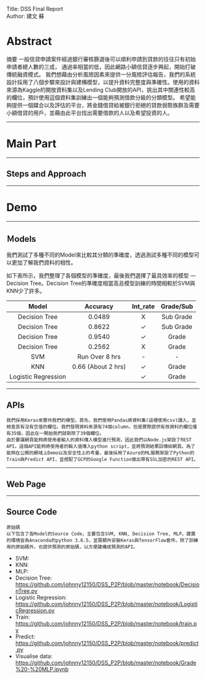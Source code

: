Title: DSS Final Report  
Author: 建文 蘇

# Abstract #

摘要
一般信貸申請案件經過銀行審核篩選後可以順利申請到貸款的往往只有初始申請者總人數的三成， 通過率相當的低，因此網路小額信貸逐步興起，開始打破傳統融資模式。
我們想藉由分析風險因素來提供一分風險評估報告，我們的系統設計採用了八個步驟來設計與建構模型，以提升資料完整度與準確性。使用的資料來源為Kaggle的開放資料集以及Lending Club開放的API，挑出其中關連性較高的欄位，預計使用這個資料集訓練出一個能夠預測借款分級的分類模型。
希望能夠提供一個媒合以及評估的平台，將金錢借貸給被銀行拒絕的貸款弱勢族群及需要小額借貸的用戶，並藉由此平台找出需要借款的人以及希望投資的人。


----

# Main Part #

----

## Steps and Approach ##

----

# Demo #

----

## Ｍodels

我們測試了多種不同的Model來比較其分類的準確度，透過測試多種不同的模型可以更加了解我們資料的相性。

如下表所示，我們整理了各個模型的準確度，最後我們選擇了最具效率的模型 — Decision Tree。Decision Tree的準確度相當高且模型訓練的時間相較於SVM與KNN少了許多。

| Model | Accuracy | Int_rate | Grade/Sub |
| :-----: | :-----: | :-----: | :-----: |
| Decision Tree | 0.0489 | X | Sub Grade |
| Decision Tree | 0.8622 | ✓ | Sub Grade |
| Decision Tree | 0.9540 | ✓ | Grade |
| Decision Tree | 0.2562 | X | Grade |
| SVM | Run Over 8 hrs | - | - |
| KNN | 0.66 (About 2 hrs) | ✓ | Grade |
| Logistic Regression |  | ✓ | Grade |

----

## APIs ##

 	我們採用Keras來實作我們的模型。首先，我們使用Pandas將資料集(這裡使用csv)讀入，並檢查其有沒有空值的欄位。我們發現資料來源有74個column，但是實際提供有效資料的欄位僅有35個，因此在一開始我們就剔除了39個欄位。
	由於要讓網頁能夠將使用者輸入的資料傳入模型進行預測，因此我們以Node.js架設了REST API。這個API能夠將使用者的輸入值傳入python script，並將預測結果回傳給網頁。為了能夠在公開的網域上Demo以及安全性上的考量，最後採用了Azure的ML服務架設了Python的Train與Predict API，並搭配了GCP的Google Function做出帶有SSL加密的REST API。


----

## Web Page ##

----

## Source Code ##

	原始碼	
	以下包含了各Model的Source Code，主要包含SVM, KNN, Decision Tree, MLP。建置的環境皆為Anaconda的python 3.6.5，並需額外安裝Keras與TensorFlow套件。除了訓練用的原始碼外，也提供預測的原始碼，以方便建構成預測的API。


* SVM: 
* KNN: 
* MLP:
* Decision Tree: https://github.com/johnny12150/DSS_P2P/blob/master/notebook/DecisionTree.py
* Logistic Regression: https://github.com/johnny12150/DSS_P2P/blob/master/notebook/LogisticRegression.py
* Train: https://github.com/johnny12150/DSS_P2P/blob/master/notebook/train.py
* Predict: https://github.com/johnny12150/DSS_P2P/blob/master/notebook/predict.py
* Visualise data: https://github.com/johnny12150/DSS_P2P/blob/master/notebook/Grade%20-%20MLP.ipynb
